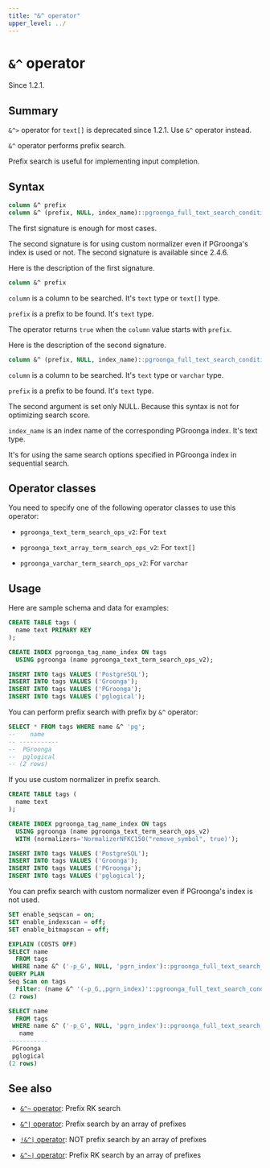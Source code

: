 ```yaml
---
title: "&^ operator"
upper_level: ../
---
```


# `&^` operator

Since 1.2.1.

## Summary

`&^>` operator for `text[]` is deprecated since 1.2.1. Use `&^` operator instead.

`&^` operator performs prefix search.

Prefix search is useful for implementing input completion.

## Syntax

```sql
column &^ prefix
column &^ (prefix, NULL, index_name)::pgroonga_full_text_search_condition
```

The first signature is enough for most cases.

The second signature is for using custom normalizer even if PGroonga's index is used or not.
The second signature is available since 2.4.6.

Here is the description of the first signature.

```sql
column &^ prefix
```

`column` is a column to be searched. It's `text` type or `text[]` type.

`prefix` is a prefix to be found. It's `text` type.

The operator returns `true` when the `column` value starts with `prefix`.

Here is the description of the second signature.

```sql
column &^ (prefix, NULL, index_name)::pgroonga_full_text_search_condition
```

`column` is a column to be searched. It's `text` type or `varchar` type.

`prefix` is a prefix to be found. It's `text` type.

The second argument is set only NULL. Because this syntax is not for optimizing search score.

`index_name` is an index name of the corresponding PGroonga index. It's text type.

It's for using the same search options specified in PGroonga index in sequential search.

## Operator classes

You need to specify one of the following operator classes to use this operator:

  * `pgroonga_text_term_search_ops_v2`: For `text`

  * `pgroonga_text_array_term_search_ops_v2`: For `text[]`

  * `pgroonga_varchar_term_search_ops_v2`: For `varchar`

## Usage

Here are sample schema and data for examples:

```sql
CREATE TABLE tags (
  name text PRIMARY KEY
);

CREATE INDEX pgroonga_tag_name_index ON tags
  USING pgroonga (name pgroonga_text_term_search_ops_v2);
```

```sql
INSERT INTO tags VALUES ('PostgreSQL');
INSERT INTO tags VALUES ('Groonga');
INSERT INTO tags VALUES ('PGroonga');
INSERT INTO tags VALUES ('pglogical');
```

You can perform prefix search with prefix by `&^` operator:

```sql
SELECT * FROM tags WHERE name &^ 'pg';
--    name    
-- -----------
--  PGroonga
--  pglogical
-- (2 rows)
```

If you use custom normalizer in prefix search.

```sql
CREATE TABLE tags (
  name text
);

CREATE INDEX pgroonga_tag_name_index ON tags
  USING pgroonga (name pgroonga_text_term_search_ops_v2)
  WITH (normalizers='NormalizerNFKC150("remove_symbol", true)');
```

```sql
INSERT INTO tags VALUES ('PostgreSQL');
INSERT INTO tags VALUES ('Groonga');
INSERT INTO tags VALUES ('PGroonga');
INSERT INTO tags VALUES ('pglogical');
```

You can prefix search with custom normalizer even if PGroonga's index is not used.

```sql
SET enable_seqscan = on;
SET enable_indexscan = off;
SET enable_bitmapscan = off;

EXPLAIN (COSTS OFF)
SELECT name
  FROM tags
 WHERE name &^ ('-p_G', NULL, 'pgrn_index')::pgroonga_full_text_search_condition;
QUERY PLAN
Seq Scan on tags
  Filter: (name &^ '(-p_G,,pgrn_index)'::pgroonga_full_text_search_condition)
(2 rows)

SELECT name
  FROM tags
 WHERE name &^ ('-p_G', NULL, 'pgrn_index')::pgroonga_full_text_search_condition;
   name    
-----------
 PGroonga
 pglogical
(2 rows)
```

## See also

  * [`&^~` operator][prefix-rk-search-v2]: Prefix RK search

  * [`&^|` operator][prefix-search-in-v2]: Prefix search by an array of prefixes

  * [`!&^|` operator][not-prefix-search-in-v2]: NOT prefix search by an array of prefixes

  * [`&^~|` operator][prefix-rk-search-in-v2]: Prefix RK search by an array of prefixes

[prefix-rk-search-v2]:prefix-rk-search-v2.html

[prefix-search-in-v2]:prefix-search-in-v2.html

[not-prefix-search-in-v2]:not-prefix-search-in-v2.html

[prefix-rk-search-in-v2]:prefix-rk-search-in-v2.html
